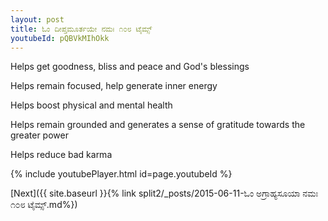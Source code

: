 ```yaml
---
layout: post
title: ಓಂ ದೀಪ್ತಮೂರ್ತಯೇ ನಮಃ ೧೦೮ ಟೈಮ್ಸ್
youtubeId: pQBVkMIhOkk
---
```

 
 
Helps get goodness, bliss and peace and God's blessings
 
Helps remain focused, help generate inner energy 
 
Helps boost physical and mental health 
 
Helps remain grounded and generates a sense of gratitude towards the greater power 
 
Helps reduce bad karma
 
 
 
 


{% include youtubePlayer.html id=page.youtubeId %}
 
[Next]({{ site.baseurl }}{% link  split2/_posts/2015-06-11-ಓಂ ಅಗ್ರಾಹ್ಯಸೂಯಾ ನಮಃ ೧೦೮ ಟೈಮ್ಸ್.md%})
 
